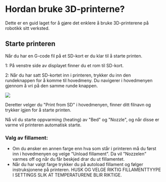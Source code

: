 # Hordan bruke 3D-printerne?

Dette er en guid laget for å gjøre det enklere å bruke 3D-printerene på robotikk sitt verksted.

## Starte printeren

Når du har en G-code fil på et SD-kort er du klar til å starte printen.

1: På venstre side av displayet finner du et rom til SD-kort.

2: Når du har satt SD-kortet inn i printeren, trykker du inn den rundeknappen for å komme til hovedmeny. Du navigerer i hovedmenyen gjennom å vri på den samme runde knappen.

![](https://github.com/robotikklinja/3d-printere/blob/master/bilder/Printerdisplay.png)

Deretter velger du "Print from SD" i hovedmenyen, finner ditt filnavn og trykker igjen for å starte printen.

Nå vil du starte oppvarming (heating) av "Bed" og "Nozzle", og når disse er varme vil printeren automatisk starte.

### Valg av fillament:
- Om du ønsker en annen farge enn hva som står i printeren må du først inn i hovedmenyen og velge "Unload fillament". Da vil "Nozzelen" varmes off og når du får beskjed drar du ut fillamentet.
- Når du har valgt farge trykker du på autoload fillament og følger instruksjonene på printeren.
HUSK OG VELGE RIKTIG FILLAMENTTYYPE I SETTINGS SLIK AT TEMPERATURENE BLIR RIKTIGE.
